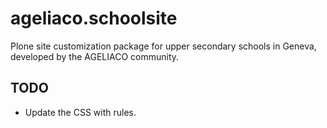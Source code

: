 ageliaco.schoolsite
===================

Plone site customization package for upper secondary schools in Geneva, developed by the AGELIACO community.

TODO
----

- Update the CSS with rules.